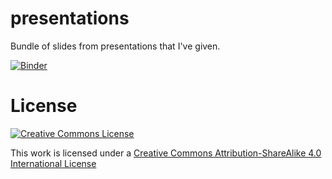 presentations
=============

Bundle of slides from presentations that I've given.

[![Binder](https://mybinder.org/badge_logo.svg)](https://mybinder.org/v2/gh/akielbowicz/presentations.git/master)

License
=======

<a rel="license" href="http://creativecommons.org/licenses/by-sa/4.0/"><img alt="Creative Commons License" style="border-width:0" src="http://i.creativecommons.org/l/by-sa/4.0/88x31.png" /></a><br />

This work is licensed under a [Creative Commons Attribution-ShareAlike 4.0 International License](http://creativecommons.org/licenses/by-sa/4.0/)
